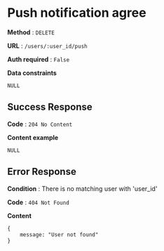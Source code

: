 # Push notification agree

**Method** : `DELETE`

**URL** : `/users/:user_id/push`

**Auth required** : `False`

**Data constraints** 

```
NULL
```

## Success Response

**Code** : `204 No Content`

**Content example**
```
NULL
```

## Error Response
**Condition** : There is no matching user with 'user_id'

**Code** : `404 Not Found`

**Content**

```
{
    message: "User not found"
}
```